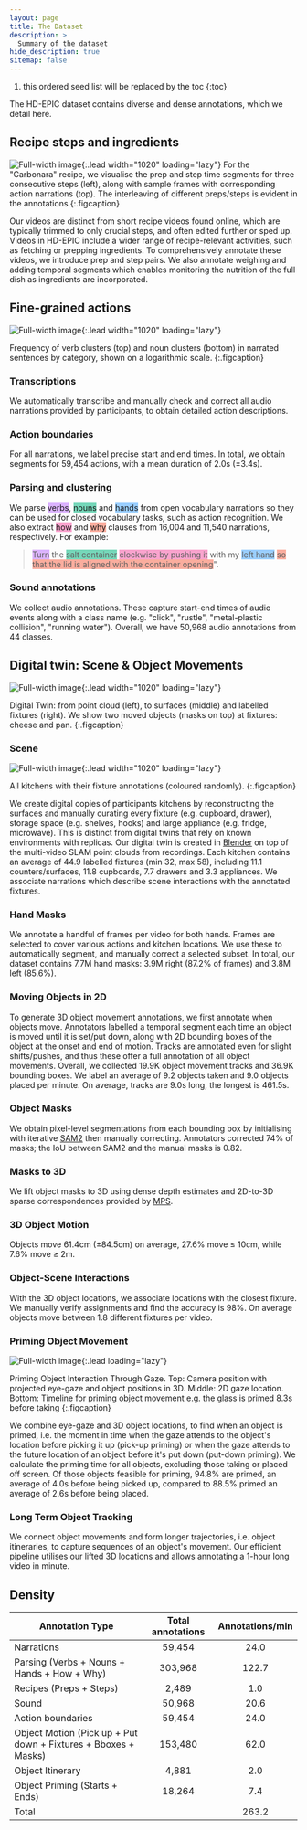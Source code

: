 ```yaml
---
layout: page
title: The Dataset
description: >
  Summary of the dataset
hide_description: true
sitemap: false
---
```


1. this ordered seed list will be replaced by the toc
{:toc}

The HD-EPIC dataset contains diverse and dense annotations, which we detail here. 

## Recipe steps and ingredients

![Full-width image](/assets/img/dataset/prep_stepv5.jpg){:.lead width="1020" loading="lazy"}
For the "Carbonara" recipe, we visualise the prep and step time segments for three consecutive steps (left), along with sample frames with corresponding action narrations (top). The interleaving of different preps/steps is evident in the annotations 
{:.figcaption}

Our videos are distinct from short recipe videos found online, which are typically trimmed to only crucial steps, and often edited further or sped up. Videos in HD-EPIC include a wider range of recipe-relevant activities, such as fetching or prepping ingredients. To comprehensively annotate these videos, we introduce prep and step pairs. We also annotate weighing and adding temporal segments which enables monitoring the nutrition of the full dish as ingredients are incorporated.

## Fine-grained actions

![Full-width image](/assets/img/dataset/verb_noun_distribution4.png){:.lead width="1020" loading="lazy"}

Frequency of verb clusters (top) and noun clusters (bottom) in narrated sentences by category, shown on a logarithmic scale.
{:.figcaption}

### Transcriptions

We automatically transcribe and manually check and correct all audio narrations provided by participants, to obtain detailed action descriptions.

### Action boundaries

For all narrations, we label precise start and end times. In total, we obtain segments for 59,454 actions, with a mean duration of 2.0s (±3.4s).

### Parsing and clustering

We parse <span style="background-color: #dbb3ff">verbs</span>, <span style="background-color: #75d7b9">nouns</span> and <span style="background-color: #9acefe">hands</span> from open vocabulary narrations so they can be used for closed vocabulary tasks, such as action recognition. We also extract <span style="background-color: #f9a3cd">how</span> and <span style="background-color: #faad9e">why</span> clauses from 16,004 and 11,540 narrations, respectively. For example: 

> <span style="background-color: #dbb3ff">Turn</span> the <span style="background-color: #75d7b9">salt container</span> <span style="background-color: #f9a3cd">clockwise by pushing it</span> with my <span style="background-color: #9acefe">left hand</span> <span style="background-color: #faad9e">so that the lid is aligned with the container opening</span>".

### Sound annotations

We collect audio annotations. These capture start-end times of audio events along with a class name (e.g. "click", "rustle", "metal-plastic collision", "running water"). Overall, we have 50,968 audio annotations from 44 classes.

## Digital twin: Scene & Object Movements

![Full-width image](/assets/img/dataset/blender.jpg){:.lead width="1020" loading="lazy"}

Digital Twin: from point cloud (left), to surfaces (middle) and labelled fixtures (right). We show two moved objects (masks on top) at fixtures: cheese and pan.
{:.figcaption}

### Scene 

![Full-width image](/assets/img/dataset/all_fixtures.jpg){:.lead width="1020" loading="lazy"}

All kitchens with their fixture annotations (coloured randomly).
{:.figcaption}

We create digital copies of participants kitchens by reconstructing the surfaces and manually curating every fixture (e.g. cupboard, drawer), storage space (e.g. shelves, hooks) and large appliance (e.g. fridge, microwave). This is distinct from digital twins that rely on known environments with replicas. Our digital twin is created in [Blender](https://www.blender.org/) on top of the multi-video SLAM point clouds from recordings. Each kitchen contains an average of 44.9 labelled fixtures (min 32, max 58), including 11.1 counters/surfaces, 11.8 cupboards, 7.7 drawers and 3.3 appliances. We associate narrations which describe scene interactions with the annotated fixtures. 

### Hand Masks

We annotate a handful of frames per video for both hands. Frames are selected to cover various actions and kitchen locations. We use these to automatically segment, and manually correct a selected subset. In total, our dataset contains 7.7M hand masks: 3.9M right (87.2% of frames) and 3.8M left (85.6%).

### Moving Objects in 2D

To generate 3D object movement annotations, we first annotate when objects move. Annotators labelled a temporal segment each time an object is moved until it is set/put down, along with 2D bounding boxes of the object at the onset and end of motion. Tracks are annotated even for slight shifts/pushes, and thus these offer a full annotation of all object movements. Overall, we collected 19.9K object movement tracks and 36.9K bounding boxes. We label an average of 9.2 objects taken and 9.0 objects placed per minute. On average, tracks are 9.0s long, the longest is 461.5s.

### Object Masks

We obtain pixel-level segmentations from each bounding box by initialising with iterative [SAM2](https://github.com/facebookresearch/sam2) then manually correcting. Annotators corrected 74% of masks; the IoU between SAM2 and the manual masks is 0.82.

### Masks to 3D

We lift object masks to 3D using dense depth estimates and 2D-to-3D sparse correspondences provided by [MPS](https://facebookresearch.github.io/projectaria_tools/docs/ARK/mps).

### 3D Object Motion

Objects move 61.4cm (±84.5cm) on average, 27.6% move ≤ 10cm, while 7.6% move ≥ 2m.

### Object-Scene Interactions

With the 3D object locations, we associate locations with the closest fixture. We manually verify assignments and find the accuracy is 98%. On average objects move between 1.8 different fixtures per video.

### Priming Object Movement

![Full-width image](/assets/img/dataset/prime_figure.png){:.lead loading="lazy"}

Priming Object Interaction Through Gaze. Top: Camera position with projected eye-gaze and object positions in 3D. Middle: 2D gaze location. Bottom: Timeline for priming object movement e.g. the glass is primed 8.3s before taking 
{:.figcaption}

We combine eye-gaze and 3D object locations, to find when an object is primed, i.e. the moment in time when the gaze attends to the object's location before picking it up (pick-up priming) or when the gaze attends to the future location of an object before it's put down (put-down priming). We calculate the priming time for all objects, excluding those taking or placed off screen. Of those objects feasible for priming, 94.8% are primed, an average of 4.0s before being picked up, compared to 88.5% primed an average of 2.6s before being placed.

### Long Term Object Tracking

We connect object movements and form longer trajectories, i.e. object itineraries, to capture sequences of an object's movement. Our efficient pipeline utilises our lifted 3D locations and allows annotating a 1-hour long video in minute.

## Density

| Annotation Type                                                 | Total annotations | Annotations/min |
|-----------------------------------------------------------------|:-----------------:|:---------------:|
| Narrations                                                      |       59,454      |       24.0      |
| Parsing (Verbs + Nouns  + Hands + How + Why)                    |      303,968      |      122.7      |
| Recipes (Preps + Steps)                                         |       2,489       |       1.0       |
| Sound                                                           |       50,968      |       20.6      |
| Action boundaries                                               |       59,454      |       24.0      |
| Object Motion (Pick up + Put down  + Fixtures + Bboxes + Masks) |      153,480      |       62.0      |
| Object Itinerary                                                |       4,881       |       2.0       |
| Object Priming (Starts + Ends)                                  |       18,264      |       7.4       |
| Total                                                           |                   |      263.2      |
